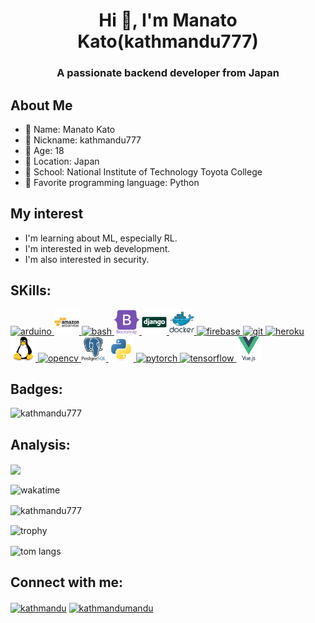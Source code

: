 <h1 align="center">Hi 👋, I'm Manato Kato(kathmandu777)</h1>
<h3 align="center">A passionate backend developer from Japan</h3>

## About Me
- :man: Name: Manato Kato
- :name_badge: Nickname: kathmandu777
- :eyes: Age: 18
- :round_pushpin: Location: Japan
- :school: School: National Institute of Technology Toyota College
- :sparkling_heart: Favorite programming language: Python

## My interest
- I'm learning about ML, especially RL.
- I'm interested in web development.
- I'm also interested in security.
## SKills:
<p align="left"> <a href="https://www.arduino.cc/" target="_blank"> <img src="https://cdn.worldvectorlogo.com/logos/arduino-1.svg" alt="arduino" width="40" height="40"/> </a> <a href="https://aws.amazon.com" target="_blank"> <img src="https://raw.githubusercontent.com/devicons/devicon/master/icons/amazonwebservices/amazonwebservices-original-wordmark.svg" alt="aws" width="40" height="40"/> </a> <a href="https://www.gnu.org/software/bash/" target="_blank"> <img src="https://www.vectorlogo.zone/logos/gnu_bash/gnu_bash-icon.svg" alt="bash" width="40" height="40"/> </a> <a href="https://getbootstrap.com" target="_blank"> <img src="https://raw.githubusercontent.com/devicons/devicon/master/icons/bootstrap/bootstrap-plain-wordmark.svg" alt="bootstrap" width="40" height="40"/> </a> <a href="https://www.djangoproject.com/" target="_blank"> <img src="https://raw.githubusercontent.com/devicons/devicon/master/icons/django/django-original.svg" alt="django" width="40" height="40"/> </a> <a href="https://www.docker.com/" target="_blank"> <img src="https://raw.githubusercontent.com/devicons/devicon/master/icons/docker/docker-original-wordmark.svg" alt="docker" width="40" height="40"/> </a> <a href="https://firebase.google.com/" target="_blank"> <img src="https://www.vectorlogo.zone/logos/firebase/firebase-icon.svg" alt="firebase" width="40" height="40"/> </a> <a href="https://git-scm.com/" target="_blank"> <img src="https://www.vectorlogo.zone/logos/git-scm/git-scm-icon.svg" alt="git" width="40" height="40"/> </a> <a href="https://heroku.com" target="_blank"> <img src="https://www.vectorlogo.zone/logos/heroku/heroku-icon.svg" alt="heroku" width="40" height="40"/> </a> <a href="https://www.linux.org/" target="_blank"> <img src="https://raw.githubusercontent.com/devicons/devicon/master/icons/linux/linux-original.svg" alt="linux" width="40" height="40"/> </a> <a href="https://opencv.org/" target="_blank"> <img src="https://www.vectorlogo.zone/logos/opencv/opencv-icon.svg" alt="opencv" width="40" height="40"/> </a> <a href="https://www.postgresql.org" target="_blank"> <img src="https://raw.githubusercontent.com/devicons/devicon/master/icons/postgresql/postgresql-original-wordmark.svg" alt="postgresql" width="40" height="40"/> </a> <a href="https://www.python.org" target="_blank"> <img src="https://raw.githubusercontent.com/devicons/devicon/master/icons/python/python-original.svg" alt="python" width="40" height="40"/> </a> <a href="https://pytorch.org/" target="_blank"> <img src="https://www.vectorlogo.zone/logos/pytorch/pytorch-icon.svg" alt="pytorch" width="40" height="40"/> </a> <a href="https://www.tensorflow.org" target="_blank"> <img src="https://www.vectorlogo.zone/logos/tensorflow/tensorflow-icon.svg" alt="tensorflow" width="40" height="40"/> </a> <a href="https://vuejs.org/" target="_blank"> <img src="https://raw.githubusercontent.com/devicons/devicon/master/icons/vuejs/vuejs-original-wordmark.svg" alt="vuejs" width="40" height="40"/> </a> </p>


## Badges:
<p align="left"> <img src="https://komarev.com/ghpvc/?username=kathmandu777&label=Profile%20views&color=0e75b6&style=flat" alt="kathmandu777" /> </p>



## Analysis:
<p><img align="center" src="https://github-readme-stats.vercel.app/api?username=kathmandu777&show_icons=true&theme=default&count_private=true&include_all_commits=true" /></p>

<p><img align="center" src="https://github-readme-stats.vercel.app/api/wakatime?username=kathmandu777&v=2&hide=Other&langs_count=10" alt="wakatime" /></p>

<p><img align="center" src="https://github-readme-streak-stats.herokuapp.com/?user=kathmandu777&" alt="kathmandu777" /></p>


<p><img align="center" src="https://github-profile-trophy.vercel.app/?username=kathmandu777" alt="trophy"/></p>

<p><img align="center" src="https://github-readme-stats.vercel.app/api/top-langs/?username=kathmandu777&layout=compact&theme=default&hide=javascript,html,css" alt="tom langs"/></p>


## Connect with me:
<p align="left">
<a href="https://dev.to/kathmandu" target="blank"><img align="center" src="https://cdn.jsdelivr.net/npm/simple-icons@3.0.1/icons/dev-dot-to.svg" alt="kathmandu" height="30" width="40" /></a>
<a href="https://twitter.com/kathmandumandu" target="blank"><img align="center" src="https://cdn.jsdelivr.net/npm/simple-icons@3.0.1/icons/twitter.svg" alt="kathmandumandu" height="30" width="40" /></a>
</p>